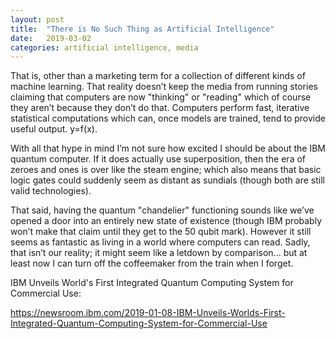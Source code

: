 ```yaml
---
layout: post
title:  "There is No Such Thing as Artificial Intelligence"
date:   2019-03-02
categories: artificial intelligence, media
---
```

That is, other than a marketing term for a collection of different kinds of machine learning. That reality doesn’t keep the media from running stories claiming that computers are now "thinking" or "reading" which of course they aren’t because they don’t do that. Computers perform fast, iterative statistical computations which can, once models are trained, tend to provide useful output. y=f(x).

With all that hype in mind I’m not sure how excited I should be about the IBM quantum computer. If it does actually use superposition, then the era of zeroes and ones is over like the steam engine; which also means that basic logic gates could suddenly seem as distant as sundials (though both are still valid technologies). 

That said, having the quantum "chandelier" functioning sounds like we’ve opened a door into an entirely new state of existence (though IBM probably won’t make that claim until they get to the 50 qubit mark). However it still seems as fantastic as living in a world where computers can read. Sadly, that isn’t our reality; it might seem like a letdown by comparison... but at least now I can turn off the coffeemaker from the train when I forget.

IBM Unveils World's First Integrated Quantum Computing System for Commercial Use:

https://newsroom.ibm.com/2019-01-08-IBM-Unveils-Worlds-First-Integrated-Quantum-Computing-System-for-Commercial-Use
